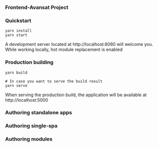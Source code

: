 ### Frontend-Avansat Project ###


### Quickstart

```
yarn install
yarn start
```

A development server located at http://localhost:8080 will welcome you.
While working locally, hot module replacement is enabled

### Production building

```
yarn build

# In case you want to serve the build result
yarn serve
```

When serving the production build, the application will be available at http://localhost:5000

### Authoring standalone apps

### Authoring single-spa

### Authoring modules
